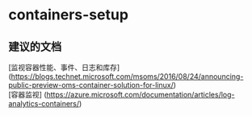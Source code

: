 
<properties
    pageTitle="containers-setup"
    description="与容器设置相关的问题"
    service="microsoft.operationalinsights"
    resource="operationalinsightsaccounts"
    authors="adoylemsft"
    displayorder=""
    selfHelpType="generic"
    supportTopicIds="32536664"
    resourceTags=""
    productPesIds="15725"
    cloudEnvironments="public, Blackforest, Fairfax"
/>


# containers-setup


## **建议的文档**
[监视容器性能、事件、日志和库存] (https://blogs.technet.microsoft.com/msoms/2016/08/24/announcing-public-preview-oms-container-solution-for-linux/) <br>
[容器监视] (https://azure.microsoft.com/documentation/articles/log-analytics-containers/)


<!--HONumber=Oct16_HO5-->


